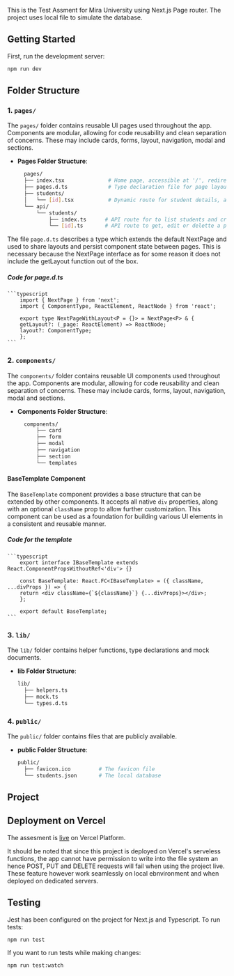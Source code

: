 This is the Test Assment for Mira University using Next.js Page router. The project uses local file to simulate the database.

## Getting Started

First, run the development server:

```bash
npm run dev
```

## Folder Structure

### 1. `pages/`

The `pages/` folder contains reusable UI pages used throughout the app. Components are modular, allowing for code reusability and clean separation of concerns. These may include cards, forms, layout, navigation, modal and sections.

- **Pages Folder Structure**:
  ```bash
    pages/
    ├── index.tsx              # Home page, accessible at '/', redirects to '/students'
    ├── pages.d.ts             # Type declaration file for page layouts.
    ├── students/
    │   └── [id].tsx           # Dynamic route for student details, accessible at '/studentss/[id]'
    └── api/
        └── students/
            ├── index.ts      # API route for to list students and create new student, accessible at '/api/students'
            └── [id].ts       # API route to get, edit or delette a particular student,, accessible at '/api/students/[id]'
  ```

The file `page.d.ts` describes a type which extends the default NextPage and used to share layouts and persist component state between pages. This is necessary because the NextPage interface as for some reason it does not include the getLayout function out of the box.

##### Code for page.d.ts

    ```typescript
        import { NextPage } from 'next';
        import { ComponentType, ReactElement, ReactNode } from 'react';

        export type NextPageWithLayout<P = {}> = NextPage<P> & {
        getLayout?: (_page: ReactElement) => ReactNode;
        layout?: ComponentType;
        };
    ```

### 2. `components/`

The `components/` folder contains reusable UI components used throughout the app. Components are modular, allowing for code reusability and clean separation of concerns. These may include cards, forms, layout, navigation, modal and sections.

- **Components Folder Structure**:
  ```bash
    components/
        ├── card
        ├── form
        ├── modal
        ├── navigation
        ├── section
        └── templates
  ```

#### BaseTemplate Component

The `BaseTemplate` component provides a base structure that can be extended by other components. It accepts all native `div` properties, along with an optional `className` prop to allow further customization. This component can be used as a foundation for building various UI elements in a consistent and reusable manner.

##### Code for the template

    ```typescript
        export interface IBaseTemplate extends React.ComponentPropsWithoutRef<'div'> {}

        const BaseTemplate: React.FC<IBaseTemplate> = ({ className, ...divProps }) => {
        return <div className={`${className}`} {...divProps}></div>;
        };

        export default BaseTemplate;
    ```

### 3. `lib/`

The `lib/` folder contains helper functions, type declarations and mock documents.

- **lib Folder Structure**:
  ```bash
  lib/
    ├── helpers.ts
    ├── mock.ts
    └── types.d.ts
  ```

### 4. `public/`

The `public/` folder contains files that are publicly available.

- **public Folder Structure**:
  ```bash
  public/
    ├── favicon.ico         # The favicon file
    └── students.json       # The local database
  ```

## Project

## Deployment on Vercel

The assesment is [live](https://philip-miva-test.vercel.app) on Vercel Platform.

It should be noted that since this project is deployed on Vercel's serveless functions, the app cannot have permission to write into the file system an hence POST, PUT and DELETE requests will fail when using the project live. These feature however work seamlessly on local ebnvironment and when deployed on dedicated servers.

## Testing

Jest has been configured on the project for Next.js and Typescript. To run tests:

```bash
npm run test
```

If you want to run tests while making changes:

```bash
npm run test:watch
```
